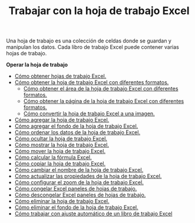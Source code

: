 ﻿---
title: Trabajar con la hoja de trabajo Excel
second_title: Aspose.Cells Cloud Documen
linktitle: Hoja de cálculo
type: docs
url: /es/worksheets/
aliases: [/working-with-worksheets/]
keywords: Working with worksheet on an Excel workbook
description: Aspose.Cells Cloud REST API admite trabajar con una hoja de trabajo en un libro de trabajo Excel. SDK admite tipos de lenguajes de desarrollo. Incluyen Android, C#, Go, Java, NodeJS, Perl, PHP, Python, Ruby y Swift.
weight: 100
---
Una hoja de trabajo es una colección de celdas donde se guardan y manipulan los datos. Cada libro de trabajo Excel puede contener varias hojas de trabajo.

**Operar la hoja de trabajo**

- [Cómo obtener hojas de trabajo Excel.](/cells/es/worksheets/get-all/)
- [Cómo obtener la hoja de trabajo Excel con diferentes formatos.](/cells/es/worksheets/get/) 
    - [Cómo obtener el área de la hoja de trabajo Excel con diferentes formatos.](/cells/es/worksheets/area-to-different-formats/)
    - [Cómo obtener la página de la hoja de trabajo Excel con diferentes formatos.](/cells/es/get-worksheet-for-page-index/) 
    - [Cómo convertir la hoja de trabajo Excel a una imagen.](/cells/es/worksheets/to-image/)
- [Cómo agregar la hoja de trabajo Excel.](/cells/es/worksheets/add/)
- [Cómo agregar el fondo de la hoja de trabajo Excel.](/cells/es/worksheets/background/add/) 
- [Cómo ordenar los datos de la hoja de trabajo Excel.](/cells/es/worksheets/sort-data/) 
- [Cómo ocultar la hoja de trabajo Excel.](/cells/es/worksheets/hide/)
- [Cómo mostrar la hoja de trabajo Excel.](/cells/es/worksheets/unhide/)
- [Cómo mover la hoja de trabajo Excel.](/cells/es/worksheets/move/)
- [Cómo calcular la fórmula Excel.](/cells/es/worksheets/calculate-formula/)
- [Cómo copiar la hoja de trabajo Excel.](/cells/es/worksheets/copy/)
- [Cómo cambiar el nombre de la hoja de trabajo Excel.](/cells/es/worksheets/rename/)
- [Cómo actualizar las propiedades de la hoja de trabajo Excel.](/cells/es/worksheets/update-properties/)
- [Cómo configurar el zoom de la hoja de trabajo Excel.](/cells/es/worksheets/zoom/)
- [Cómo congelar Excel paneles de hojas de trabajo.](/cells/es/worksheets/freeze-panes/)
- [Cómo descongelar Excel paneles de hojas de trabajo.](/cells/es/worksheets/unfreeze-panes/)
- [Cómo eliminar la hoja de trabajo Excel.](/cells/es/worksheets/delete/)
- [Cómo eliminar el fondo de la hoja de trabajo Excel.](/cells/es/worksheets/background/delete/)
- [ Cómo trabajar con ajuste automático de un libro de trabajo Excel](/cells/es/worksheets/autofit/)

